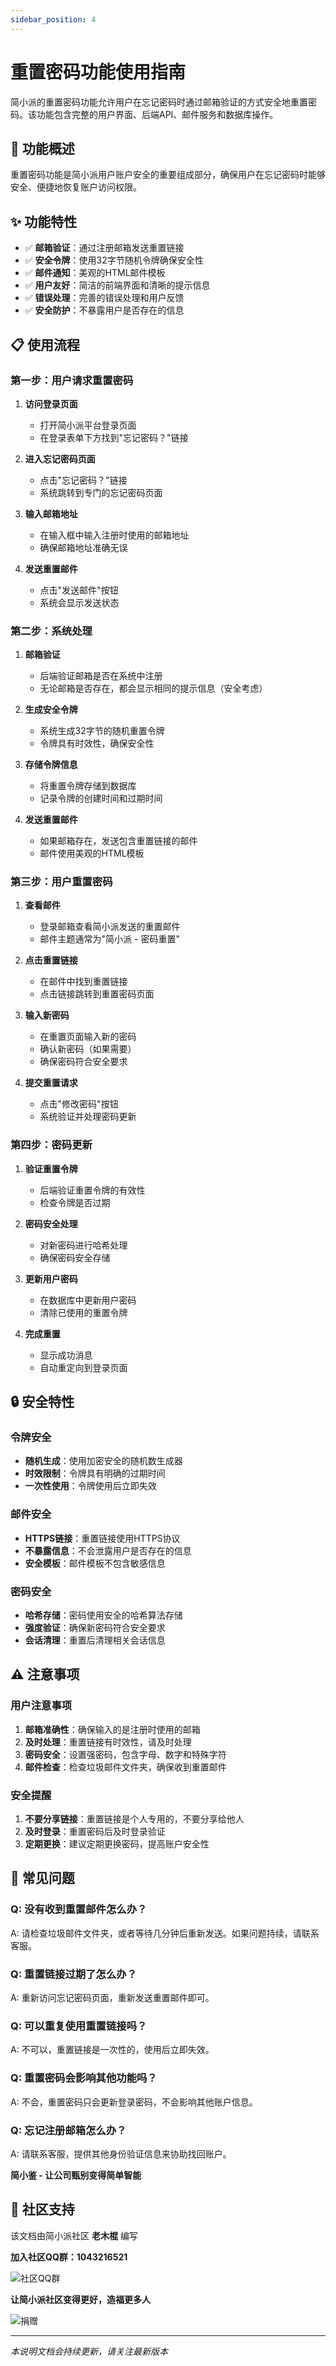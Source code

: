 ```yaml
---
sidebar_position: 4
---
```


# 重置密码功能使用指南

简小派的重置密码功能允许用户在忘记密码时通过邮箱验证的方式安全地重置密码。该功能包含完整的用户界面、后端API、邮件服务和数据库操作。

## 🎯 功能概述

重置密码功能是简小派用户账户安全的重要组成部分，确保用户在忘记密码时能够安全、便捷地恢复账户访问权限。

## ✨ 功能特性

- ✅ **邮箱验证**：通过注册邮箱发送重置链接
- ✅ **安全令牌**：使用32字节随机令牌确保安全性
- ✅ **邮件通知**：美观的HTML邮件模板
- ✅ **用户友好**：简洁的前端界面和清晰的提示信息
- ✅ **错误处理**：完善的错误处理和用户反馈
- ✅ **安全防护**：不暴露用户是否存在的信息

## 📋 使用流程

### 第一步：用户请求重置密码

1. **访问登录页面**
   - 打开简小派平台登录页面
   - 在登录表单下方找到"忘记密码？"链接

2. **进入忘记密码页面**
   - 点击"忘记密码？"链接
   - 系统跳转到专门的忘记密码页面

3. **输入邮箱地址**
   - 在输入框中输入注册时使用的邮箱地址
   - 确保邮箱地址准确无误

4. **发送重置邮件**
   - 点击"发送邮件"按钮
   - 系统会显示发送状态

### 第二步：系统处理

1. **邮箱验证**
   - 后端验证邮箱是否在系统中注册
   - 无论邮箱是否存在，都会显示相同的提示信息（安全考虑）

2. **生成安全令牌**
   - 系统生成32字节的随机重置令牌
   - 令牌具有时效性，确保安全性

3. **存储令牌信息**
   - 将重置令牌存储到数据库
   - 记录令牌的创建时间和过期时间

4. **发送重置邮件**
   - 如果邮箱存在，发送包含重置链接的邮件
   - 邮件使用美观的HTML模板

### 第三步：用户重置密码

1. **查看邮件**
   - 登录邮箱查看简小派发送的重置邮件
   - 邮件主题通常为"简小派 - 密码重置"

2. **点击重置链接**
   - 在邮件中找到重置链接
   - 点击链接跳转到重置密码页面

3. **输入新密码**
   - 在重置页面输入新的密码
   - 确认新密码（如果需要）
   - 确保密码符合安全要求

4. **提交重置请求**
   - 点击"修改密码"按钮
   - 系统验证并处理密码更新

### 第四步：密码更新

1. **验证重置令牌**
   - 后端验证重置令牌的有效性
   - 检查令牌是否过期

2. **密码安全处理**
   - 对新密码进行哈希处理
   - 确保密码安全存储

3. **更新用户密码**
   - 在数据库中更新用户密码
   - 清除已使用的重置令牌

4. **完成重置**
   - 显示成功消息
   - 自动重定向到登录页面

## 🔒 安全特性

### 令牌安全
- **随机生成**：使用加密安全的随机数生成器
- **时效限制**：令牌具有明确的过期时间
- **一次性使用**：令牌使用后立即失效

### 邮件安全
- **HTTPS链接**：重置链接使用HTTPS协议
- **不暴露信息**：不会泄露用户是否存在的信息
- **安全模板**：邮件模板不包含敏感信息

### 密码安全
- **哈希存储**：密码使用安全的哈希算法存储
- **强度验证**：确保新密码符合安全要求
- **会话清理**：重置后清理相关会话信息

## ⚠️ 注意事项

### 用户注意事项
1. **邮箱准确性**：确保输入的是注册时使用的邮箱
2. **及时处理**：重置链接有时效性，请及时处理
3. **密码安全**：设置强密码，包含字母、数字和特殊字符
4. **邮件检查**：检查垃圾邮件文件夹，确保收到重置邮件

### 安全提醒
1. **不要分享链接**：重置链接是个人专用的，不要分享给他人
2. **及时登录**：重置密码后及时登录验证
3. **定期更换**：建议定期更换密码，提高账户安全性

## 🔧 常见问题

### Q: 没有收到重置邮件怎么办？
A: 请检查垃圾邮件文件夹，或者等待几分钟后重新发送。如果问题持续，请联系客服。

### Q: 重置链接过期了怎么办？
A: 重新访问忘记密码页面，重新发送重置邮件即可。

### Q: 可以重复使用重置链接吗？
A: 不可以，重置链接是一次性的，使用后立即失效。

### Q: 重置密码会影响其他功能吗？
A: 不会，重置密码只会更新登录密码，不会影响其他账户信息。

### Q: 忘记注册邮箱怎么办？
A: 请联系客服，提供其他身份验证信息来协助找回账户。


**简小鉴 - 让公司甄别变得简单智能**

## 🤝 社区支持

该文档由简小派社区 **老木棍** 编写

**加入社区QQ群：1043216521**

![社区QQ群](/img/qq.jpg)

**让简小派社区变得更好，造福更多人**

![捐赠](/img/juanzeng.jpg)

---


*本说明文档会持续更新，请关注最新版本* 
